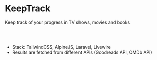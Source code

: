 # KeepTrack

<p>Keep track of your progress in TV shows, movies and books</p>

<br><br>

<ul>
    <li>Stack: TailwindCSS, AlpineJS, Laravel, Livewire</li>
    <li>Results are fetched from different APIs (Goodreads API, OMDb API)</li>
</ul>
